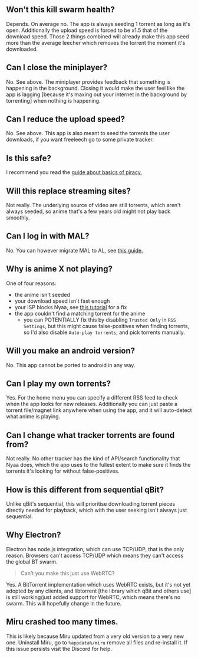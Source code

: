 ## **Won't this kill swarm health?**
Depends. On average no. The app is always seeding 1 torrent as long as it's open. Additionally the upload speed is forced to be x1.5 that of the download speed. Those 2 things combined will already make this app seed more than the average leecher which removes the torrent the moment it's downloaded.

## **Can I close the miniplayer?**
No. See above. The miniplayer provides feedback that something is happening in the background. Closing it would make the user feel like the app is lagging [because it's maxing out your internet in the background by torrenting] when nothing is happening.

## **Can I reduce the upload speed?**
No. See above. This app is also meant to seed the torrents the user downloads, if you want freeleech go to some private tracker.

## **Is this safe?**
I recommend you read the [guide about basics of piracy.](https://thewiki.moe/guides/torrenting)

## **Will this replace streaming sites?**
Not really. The underlying source of video are still torrents, which aren't always seeded, so anime that's a few years old might not play back smoothly.

## **Can I log in with MAL?**
No. You can however migrate MAL to AL, see [this guide.](https://anilist.co/forum/thread/3393)

## **Why is anime X not playing?**
One of four reasons:
- the anime isn't seeded
- your download speed isn't fast enough
- your ISP blocks Nyaa, see [this tutorial](https://thewiki.moe/en/tutorials/unblock) for a fix
- the app couldn't find a matching torrent for the anime
  - you can POTENTIALLY fix this by disabling `Trusted Only` in `RSS Settings`, but this might cause false-positives when finding torrents, so I'd also disable `Auto-play torrents`, and pick torrents manually.

## **Will you make an android version?**
No. This app cannot be ported to android in any way.

## **Can I play my own torrents?**
Yes. For the home menu you can specify a different RSS feed to check when the app looks for new releases. Additionally you can just paste a torrent file/magnet link anywhere when using the app, and it will auto-detect what anime is playing.

## **Can I change what tracker torrents are found from?**
Not really. No other tracker has the kind of API/search functionality that Nyaa does, which the app uses to the fullest extent to make sure it finds the torrents it's looking for without false-positives.

## **How is this different from sequential qBit?**
Unlike qBit's sequential, this will prioritise downloading torrent pieces directly needed for playback, which with the user seeking isn't always just sequential.

## **Why Electron?**
Electron has node.js integration, which can use TCP/UDP, that is the only reason. Browsers can't access TCP/UDP which means they can't access the global BT swarm.
> Can't you make this just use WebRTC?

Yes. A BitTorrent implementation which uses WebRTC exists, but it's not yet adopted by any clients, and libtorrent [the library which qBit and others use] is still working/just added support for WebRTC, which means there's no swarm. This will hopefully change in the future.

## **Miru crashed too many times.**
This is likely because Miru updated from a very old version to a very new one. Uninstall Miru, go to `%appdata%/miru` remove all files and re-install it. If this issue persists visit the Discord for help.
